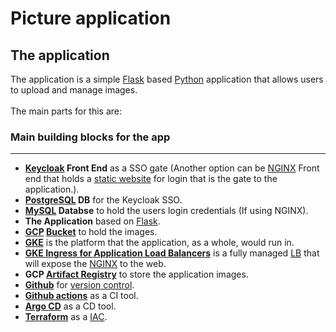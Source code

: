 # Picture application

## The application
The application is a simple [Flask](https://en.wikipedia.org/wiki/Flask_(web_framework)) based [Python](https://www.python.org/) application that allows users to upload and manage images.  
<br />
The main parts for this are:  
### Main building blocks for the app

<a id="NGX"></a>

* ****    
* **[Keycloak](https://www.keycloak.org/) Front End** as a SSO gate  (Another option can be [NGINX](https://nginx.org/en/) Front end that holds a [static website](https://en.wikipedia.org/wiki/Static_web_page) for login that is the gate to the application.).
* **[PostgreSQL](https://www.postgresql.org/) DB** for the Keycloak SSO.
* **[MySQL](https://www.mysql.com/) Databse** to hold the users login credentials (If using NGINX).  
* **The Application** based on [Flask](https://en.wikipedia.org/wiki/Flask_(web_framework)).  
* **[GCP](https://console.cloud.google.com/) [Bucket](https://cloud.google.com/storage/docs/creating-buckets)** to hold the images.  
* **[GKE](https://cloud.google.com/kubernetes-engine/docs/concepts/kubernetes-engine-overview)** is the platform that the application, as a whole, would run in.  
* **[GKE Ingress for Application Load Balancers](https://cloud.google.com/kubernetes-engine/docs/concepts/ingress)** is a fully managed [LB](https://en.wikipedia.org/wiki/Load_balancing_(computing)) that will expose the [NGINX](#NGX) to the web.
* **GCP [Artifact Registry](https://cloud.google.com/artifact-registry/)** to store the application images.
* **[Github](https://github.com/)** for [version control](https://en.wikipedia.org/wiki/Distributed_version_control).
* **[Github actions](https://github.com/features/actions)** as a CI tool.
* **[Argo CD](https://argo-cd.readthedocs.io/en/stable/)** as a CD tool.
* **[Terraform](https://www.terraform.io/)** as a [IAC](https://en.wikipedia.org/wiki/Infrastructure_as_code).

